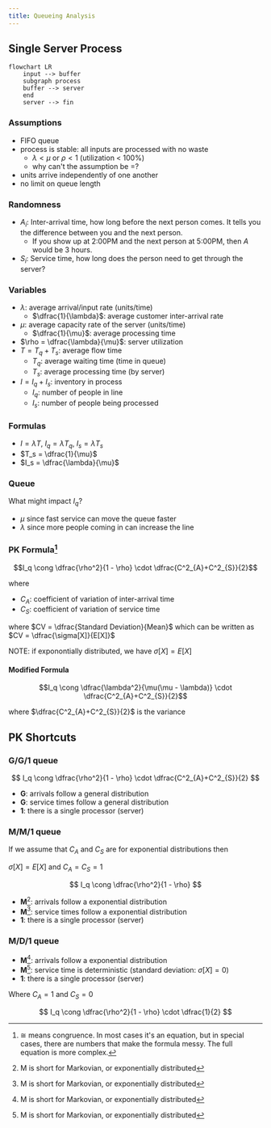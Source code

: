 ```yaml
---
title: Queueing Analysis
---
```

## Single Server Process
``` mermaid
flowchart LR
    input --> buffer
    subgraph process
    buffer --> server
    end 
    server --> fin
```

### Assumptions
- FIFO queue
- process is stable: all inputs are processed with no waste
    - $\lambda < \mu$ or $\rho < 1$ (utilization < 100%)
    - why can't the assumption be $=$?
- units arrive independently of one another
- no limit on queue length

### Randomness
- $A_i$: Inter-arrival time, how long before the next person comes. It tells you the difference between you and the next person.
    - If you show up at 2:00PM and the next person at 5:00PM, then $A$ would be 3 hours.
- $S_i$: Service time, how long does the person need to get through the server?

### Variables
- $\lambda$: average arrival/input rate (units/time)
    - $\dfrac{1}{\lambda}$: average customer inter-arrival rate
- $\mu$: average capacity rate of the server (units/time)
    - $\dfrac{1}{\mu}$: average processing time
- $\rho = \dfrac{\lambda}{\mu}$: server utilization
- $T = T_q + T_s$: average flow time
    - $T_q$: average waiting time (time in queue)
    - $T_s$: average processing time (by server)
- $I = I_q + I_s$: inventory in process
    - $I_q$: number of people in line
    - $I_s$: number of people being processed

### Formulas
- $I = \lambda T$, $I_q = \lambda T_q$, $I_s = \lambda T_s$
- $T_s = \dfrac{1}{\mu}$
- $I_s = \dfrac{\lambda}{\mu}$

### Queue
What might impact $I_q$?

- $\mu$ since fast service can move the queue faster
- $\lambda$ since more people coming in can increase the line

### PK Formula[^1]
$$I_q \cong \dfrac{\rho^2}{1 - \rho} \cdot \dfrac{C^2_{A}+C^2_{S}}{2}$$

where 

- $C_A$: coefficient of variation of inter-arrival time
- $C_S$: coefficient of variation of service time

where $CV = \dfrac{Standard Deviation}{Mean}$ which can be written as $CV = \dfrac{\sigma[X]}{E[X]}$

NOTE: if exponontially distributed, we have $\sigma[X] = E[X]$

#### Modified Formula

$$I_q \cong \dfrac{\lambda^2}{\mu(\mu - \lambda)} \cdot \dfrac{C^2_{A}+C^2_{S}}{2}$$

where $\dfrac{C^2_{A}+C^2_{S}}{2}$ is the variance

## PK Shortcuts
### G/G/1 queue

$$
I_q \cong \dfrac{\rho^2}{1 - \rho} \cdot \dfrac{C^2_{A}+C^2_{S}}{2}
$$

- **G**: arrivals follow a general distribution
- **G**: service times follow a general distribution
- **1**: there is a single processor (server)

### M/M/1 queue
If we assume that $C_A$ and $C_S$ are for exponential distributions then

$\sigma[X] = E[X]$ and $C_A = C_S = 1$

$$
I_q \cong \dfrac{\rho^2}{1 - \rho}
$$

- **M**[^2]: arrivals follow a exponential distribution
- **M**[^2]: service times follow a exponential distribution
- **1**: there is a single processor (server)

### M/D/1 queue

- **M**[^2]: arrivals follow a exponential distribution
- **M**[^2]: service time is deterministic (standard deviation: $\sigma[X] = 0$)
- **1**: there is a single processor (server)

Where $C_A = 1$ and $C_S = 0$

$$
I_q \cong \dfrac{\rho^2}{1 - \rho} \cdot \dfrac{1}{2}
$$

[^1]: $\cong$ means congruence. In most cases it's an equation, but in special cases, there are numbers that make the formula messy. The full equation is more complex. 
[^2]: M is short for Markovian, or exponentially distributed
